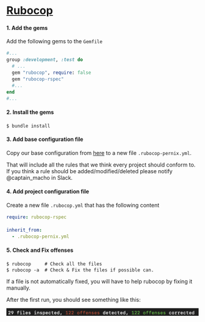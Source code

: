 # [Rubocop](https://github.com/rubocop-hq/rubocop)

#### 1. Add the gems
Add the following gems to the `Gemfile`
```ruby
#...
group :development, :test do
  # ...
  gem "rubocop", require: false
  gem "rubocop-rspec"
  #...
end
#...
```

#### 2. Install the gems
```shell
$ bundle install
```

#### 3. Add base configuration file
Copy our base configuration from [here](https://gist.github.com/pernix-dev/bd87e002a3781bcc620aa77b014951ce) to a new file `.rubocop-pernix.yml`.

That will include all the rules that we think every project should conform to. If you think a rule should be added/modified/deleted please notify @captain_macho in Slack.

#### 4. Add project configuration file
Create a new file `.rubocop.yml` that has the following content
```yml
require: rubocop-rspec

inherit_from:
  - .rubocop-pernix.yml
```

#### 5. Check and Fix offenses
```shell
$ rubocop     # Check all the files
$ rubocop -a  # Check & Fix the files if possible can.
```

If a file is not automatically fixed, you will have to help rubocop by fixing it manually.

After the first run, you should see something like this:

![](../images/rubocop_first_run.png)
